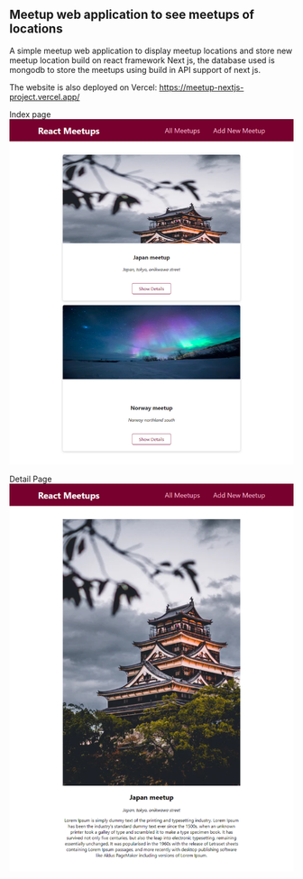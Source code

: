 ## Meetup web application to see meetups of locations

A simple meetup web application to display meetup locations and store new meetup location build on react framework Next js, the database used is mongodb to store the meetups using build in API support of next js.

The website is also deployed on Vercel:
https://meetup-nextjs-project.vercel.app/

Index page
![alt text](https://github.com/Nabajyoti4/meetup-nextjs-project/blob/main/index%20(2).png)

Detail Page
![alt text](https://github.com/Nabajyoti4/meetup-nextjs-project/blob/main/detail.png)
